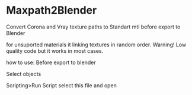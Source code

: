 # Maxpath2Blender
Convert Corona and Vray texture paths to Standart mtl before export to Blender

for unsuported materials it linking textures in random order.
Warning! Low quality code but it works in most cases.

how to use:
Before export to blender

Select objects

Scripting>Run Script select this file and open
